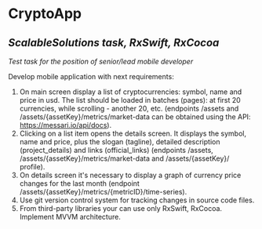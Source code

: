 # CryptoApp
## _ScalableSolutions task, RxSwift, RxCocoa_

_Test task for the position of senior/lead mobile developer_

Develop mobile application with next requirements:
1. On main screen display a list of cryptocurrencies: symbol, name and price in usd. The list should be loaded in batches (pages): at first 20 currencies, while scrolling - another 20, etc. (endpoints /assets and /assets/{assetKey}/metrics/market-data can be obtained using the API: https://messari.io/api/docs).
2. Clicking on a list item opens the details screen. It displays the symbol, name and price, plus the slogan (tagline), detailed description (project_details) and links (official_links) (endpoints /assets, /assets/{assetKey}/metrics/market-data and /assets/{assetKey}/ profile).
3. On details screen it's necessary to display a graph of currency price changes for the last month (endpoint /assets/{assetKey}/metrics/{metricID}/time-series).
4. Use git version control system for tracking changes in source code files.
5. From third-party libraries your can use only RxSwift, RxCocoa. Implement MVVM architecture.
